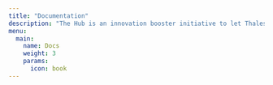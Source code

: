 ```yaml
---
title: "Documentation"
description: "The Hub is an innovation booster initiative to let Thales developers contribute, share and exchange innovation ideas. The documentation explains the what why and how."
menu:
  main:
    name: Docs
    weight: 3
    params:
      icon: book
---
```

